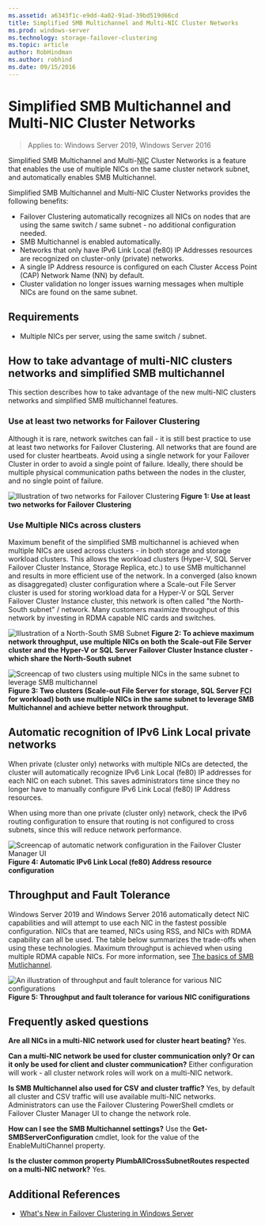 ```yaml
---
ms.assetid: a6343f1c-e9dd-4a02-91ad-39bd519d66cd
title: Simplified SMB Multichannel and Multi-NIC Cluster Networks
ms.prod: windows-server
ms.technology: storage-failover-clustering
ms.topic: article
author: RobHindman
ms.author: robhind
ms.date: 09/15/2016
---
```

# Simplified SMB Multichannel and Multi-NIC Cluster Networks

> Applies to: Windows Server 2019, Windows Server 2016

Simplified SMB Multichannel and Multi-<abbr title="Network Interface Card">NIC</abbr> Cluster Networks is a feature that enables the use of multiple NICs on the same cluster network subnet, and automatically enables SMB Multichannel.

Simplified SMB Multichannel and Multi-NIC Cluster Networks provides the following benefits:
- Failover Clustering automatically recognizes all NICs on nodes that are using the same switch / same subnet - no additional configuration needed.
- SMB Multichannel is enabled automatically.
- Networks that only have IPv6 Link Local (fe80) IP Addresses resources are recognized on cluster-only (private) networks.
- A single IP Address resource is configured on each Cluster Access Point (CAP) Network Name (NN) by default.
- Cluster validation no longer issues warning messages when multiple NICs are found on the same subnet.

## Requirements
-   Multiple NICs per server, using the same switch / subnet.

## How to take advantage of multi-NIC clusters networks and simplified SMB multichannel
This section describes how to take advantage of the new multi-NIC clusters networks and simplified SMB multichannel features.

### Use at least two networks for Failover Clustering
Although it is rare, network switches can fail - it is still best practice to use at least two networks for Failover Clustering. All networks that are found are used for cluster heartbeats. Avoid using a single network for your Failover Cluster in order to avoid a single point of failure. Ideally, there should be multiple physical communication paths between the nodes in the cluster, and no single point of failure.

![Illustration of two networks for Failover Clustering](media/Simplified-SMB-Multichannel-and-Multi-NIC-Cluster-Networks/Clustering_MulitNIC_Fig1.png)
**Figure 1: Use at least two networks for Failover Clustering**

### Use Multiple NICs across clusters

Maximum benefit of the simplified SMB multichannel is achieved when multiple NICs are used across clusters - in both storage and storage workload clusters. This allows the workload clusters (Hyper-V, SQL Server Failover Cluster Instance, Storage Replica, etc.) to use SMB multichannel and results in more efficient use of the network. In a converged (also known as disaggregated) cluster configuration where a Scale-out File Server cluster is used for storing workload data for a Hyper-V or SQL Server Failover Cluster Instance cluster, this network is often called "the North-South subnet" / network. Many customers maximize throughput of this network by investing in RDMA capable NIC cards and switches.

![Illustration of a North-South SMB Subnet](media/Simplified-SMB-Multichannel-and-Multi-NIC-Cluster-Networks/Clustering_MulitNIC_Fig2.png)
**Figure 2: To achieve maximum network throughput, use multiple NICs on both the Scale-out File Server cluster and the Hyper-V or SQL Server Failover Cluster Instance cluster - which share the North-South subnet**

![Screencap of two clusters using multiple NICs in the same subnet to leverage SMB multichannel](media/Simplified-SMB-Multichannel-and-Multi-NIC-Cluster-Networks/Clustering_MulitNIC_Fig3.png)
**Figure 3: Two clusters (Scale-out File Server for storage, SQL Server <abbr title="Failover Clustering Instance">FCI</abbr> for workload) both use multiple NICs in the same subnet to leverage SMB Multichannel and achieve better network throughput.**

## Automatic recognition of IPv6 Link Local private networks
When private (cluster only) networks with multiple NICs are detected, the cluster will automatically recognize IPv6 Link Local (fe80) IP addresses for each NIC on each subnet. This saves administrators time since they no longer have to manually configure IPv6 Link Local (fe80) IP Address resources.

When using more than one private (cluster only) network, check the IPv6 routing configuration to ensure that routing is not configured to cross subnets, since this will reduce network performance.

![Screencap of automatic network configuration in the Failover Cluster Manager UI](media/Simplified-SMB-Multichannel-and-Multi-NIC-Cluster-Networks/Clustering_MulitNIC_Fig4.png)
**Figure 4: Automatic IPv6 Link Local (fe80) Address resource configuration**

## Throughput and Fault Tolerance
Windows Server 2019 and Windows Server 2016 automatically detect NIC capabilities and will attempt to use each NIC in the fastest possible configuration. NICs that are teamed, NICs using RSS, and NICs with RDMA capability can all be used. The table below summarizes the trade-offs when using these technologies. Maximum throughput is achieved when using multiple RDMA capable NICs. For more information, see [The basics of SMB Mutlichannel](https://blogs.technet.microsoft.com/josebda/2012/06/28/the-basics-of-smb-multichannel-a-feature-of-windows-server-2012-and-smb-3-0/).

![An illustration of throughput and fault tolerance for various NIC configurations](media/Simplified-SMB-Multichannel-and-Multi-NIC-Cluster-Networks/Clustering_MulitNIC_Fig5.png)
**Figure 5: Throughput and fault tolerance for various NIC conifigurations**

## Frequently asked questions
**Are all NICs in a multi-NIC network used for cluster heart beating?**
    Yes.

**Can a multi-NIC network be used for cluster communication only? Or can it only be used for client and cluster communication?**
    Either configuration will work - all cluster network roles will work on a multi-NIC network.

**Is SMB Multichannel also used for CSV and cluster traffic?**
    Yes, by default all cluster and CSV traffic will use available multi-NIC networks. Administrators can use the Failover Clustering PowerShell cmdlets or Failover Cluster Manager UI to change the network role.

**How can I see the SMB Multichannel settings?**
    Use the **Get-SMBServerConfiguration** cmdlet, look for the value of the EnableMultiChannel property.

**Is the cluster common property PlumbAllCrossSubnetRoutes respected on a multi-NIC network?**
     Yes.

## Additional References
- [What's New in Failover Clustering in Windows Server](whats-new-in-failover-clustering.md)
